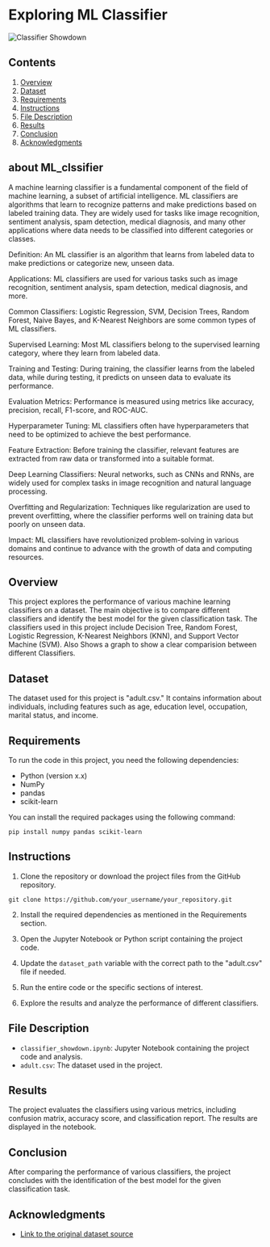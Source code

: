 # Exploring  ML Classifier

![Classifier Showdown](https://miro.medium.com/v2/resize:fit:1358/0*4_JX8d6N5vFdAFOt.jpg)

## Contents
1. [Overview](#Overview)
2. [Dataset](#Dataset)
3. [Requirements](#Requirements)
4. [Instructions](#Instructions)
5. [File Description](#file-description)
6. [Results](#Results)
7. [Conclusion](#Conclusion)
8. [Acknowledgments](#Acknowledgments)
## about ML_clssifier

A machine learning classifier is a fundamental component of the field of machine learning, a subset of artificial intelligence. ML classifiers are algorithms that learn to recognize patterns and make predictions based on labeled training data. They are widely used for tasks like image recognition, sentiment analysis, spam detection, medical diagnosis, and many other applications where data needs to be classified into different categories or classes.


Definition: An ML classifier is an algorithm that learns from labeled data to make predictions or categorize new, unseen data.

Applications: ML classifiers are used for various tasks such as image recognition, sentiment analysis, spam detection, medical diagnosis, and more.

Common Classifiers: Logistic Regression, SVM, Decision Trees, Random Forest, Naive Bayes, and K-Nearest Neighbors are some common types of ML classifiers.

Supervised Learning: Most ML classifiers belong to the supervised learning category, where they learn from labeled data.

Training and Testing: During training, the classifier learns from the labeled data, while during testing, it predicts on unseen data to evaluate its performance.

Evaluation Metrics: Performance is measured using metrics like accuracy, precision, recall, F1-score, and ROC-AUC.

Hyperparameter Tuning: ML classifiers often have hyperparameters that need to be optimized to achieve the best performance.

Feature Extraction: Before training the classifier, relevant features are extracted from raw data or transformed into a suitable format.

Deep Learning Classifiers: Neural networks, such as CNNs and RNNs, are widely used for complex tasks in image recognition and natural language processing.

Overfitting and Regularization: Techniques like regularization are used to prevent overfitting, where the classifier performs well on training data but poorly on unseen data.

Impact: ML classifiers have revolutionized problem-solving in various domains and continue to advance with the growth of data and computing resources.



## Overview

This project explores the performance of various machine learning classifiers on a dataset. The main objective is to compare different classifiers and identify the best model for the given classification task. The classifiers used in this project include Decision Tree, Random Forest, Logistic Regression, K-Nearest Neighbors (KNN), and Support Vector Machine (SVM). Also Shows a graph to show a clear comparision between different Classifiers.

## Dataset

The dataset used for this project is "adult.csv." It contains information about individuals, including features such as age, education level, occupation, marital status, and income.

## Requirements

To run the code in this project, you need the following dependencies:

- Python (version x.x)
- NumPy
- pandas
- scikit-learn

You can install the required packages using the following command:

```
pip install numpy pandas scikit-learn
```

## Instructions

1. Clone the repository or download the project files from the GitHub repository.

```
git clone https://github.com/your_username/your_repository.git
```

2. Install the required dependencies as mentioned in the Requirements section.

3. Open the Jupyter Notebook or Python script containing the project code.

4. Update the `dataset_path` variable with the correct path to the "adult.csv" file if needed.

5. Run the entire code or the specific sections of interest.

6. Explore the results and analyze the performance of different classifiers.

## File Description

- `classifier_showdown.ipynb`: Jupyter Notebook containing the project code and analysis.
- `adult.csv`: The dataset used in the project.

## Results

The project evaluates the classifiers using various metrics, including confusion matrix, accuracy score, and classification report. The results are displayed in the notebook.

## Conclusion

After comparing the performance of various classifiers, the project concludes with the identification of the best model for the given classification task.

## Acknowledgments

- [Link to the original dataset source](https://www.kaggle.com/datasets/sohaibanwaar1203/adultscsv)

